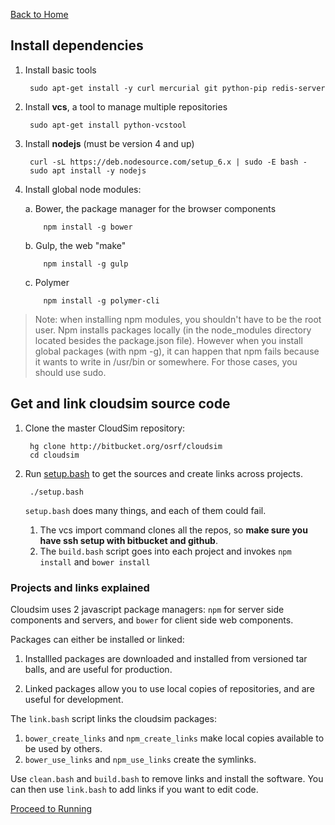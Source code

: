[Back to Home](Home)

## Install dependencies ##

1. Install basic tools

        sudo apt-get install -y curl mercurial git python-pip redis-server

1. Install **vcs**, a tool to manage multiple repositories

        sudo apt-get install python-vcstool

1. Install **nodejs** (must be version 4 and up)

        curl -sL https://deb.nodesource.com/setup_6.x | sudo -E bash -
        sudo apt install -y nodejs

1. Install global node modules:

    a. Bower, the package manager for the browser components

           npm install -g bower

    b. Gulp, the web "make"

           npm install -g gulp

    c. Polymer

           npm install -g polymer-cli

> Note: when installing npm modules, you shouldn't have to be the root user.
> Npm installs packages locally (in the node_modules directory located besides
> the package.json file). However when you install global packages (with npm -g),
> it can happen that npm fails because it wants to write in /usr/bin or somewhere.
> For those cases, you should use sudo.


## Get and link cloudsim source code ##

1. Clone the master CloudSim repository:

        hg clone http://bitbucket.org/osrf/cloudsim
        cd cloudsim

1. Run [setup.bash](https://bitbucket.org/osrf/cloudsim/src/default/setup.bash)
to get the sources and create links across projects.

        ./setup.bash

    `setup.bash` does many things, and each of them could fail.

    1. The vcs import command clones all the repos, so **make sure you have ssh setup
    with bitbucket and github**.
    1. The `build.bash` script goes into each project and invokes `npm install` and `bower install`

### Projects and links explained ###

Cloudsim uses 2 javascript package managers: `npm` for server side components and
servers, and `bower` for client side web components.

Packages can either be installed or linked:

1. Installled packages are downloaded and installed from versioned tar balls,
and are useful for production.

1. Linked packages allow you to use local copies of repositories, and are
useful for development.

The `link.bash` script links the cloudsim packages:

1. `bower_create_links` and `npm_create_links` make local copies available to
be used by others.
1. `bower_use_links` and `npm_use_links` create the symlinks.

Use `clean.bash` and `build.bash` to remove links and install the software. You can then use `link.bash` to add links if you want to edit code.

[Proceed to Running](Running)
